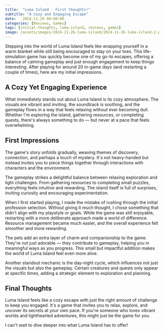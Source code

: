 ```yaml
---
title:  "Luma Island - First thoughts!"
subtitle: "A Cozy and Engaging Escape"
date:   2024-11-26 00:00:00
categories: [Reviews, Games]
tags: [initial-thoughts, luma-island, reviews, games]
image: /assets/images/2024-11-26-luma-island/2024-11-26-luma-island-2.png
---
```


Stepping into the world of Luma Island feels like wrapping yourself in a warm blanket while still being encouraged to stay on your toes. This life-simulation game has quickly become one of my go-to escapes, offering a balance of calming gameplay and just enough engagement to keep things interesting. After playing for around 20 in-game days (and restarting a couple of times), here are my initial impressions.

## A Cozy Yet Engaging Experience

What immediately stands out about Luma Island is its cozy atmosphere. The visuals are vibrant and inviting, the soundtrack is soothing, and the gameplay flows in a way that feels relaxing without ever becoming dull. Whether I'm exploring the island, gathering resources, or completing quests, there's always something to do — but never at a pace that feels overwhelming.

## First Impressions

The game's story unfolds gradually, weaving themes of discovery, connection, and perhaps a touch of mystery. It's not heavy-handed but instead invites you to piece things together through interactions with characters and the environment.

The gameplay strikes a delightful balance between relaxing exploration and light challenges. From gathering resources to completing small puzzles, everything feels intuitive and rewarding. The island itself is full of surprises, inviting curiosity and encouraging experimentation.

When I first started playing, I made the mistake of rushing through the initial profession selection. Without giving it much thought, I chose something that didn't align with my playstyle or goals. While the game was still enjoyable, restarting with a more deliberate approach made a world of difference. Resource management became much easier, and the overall experience felt smoother and more rewarding.

The pets add an extra layer of charm and companionship to the game. They're not just adorable — they contribute to gameplay, helping you in meaningful ways as you progress. This small but impactful addition makes the world of Luma Island feel even more alive.

Another standout mechanic is the day-night cycle, which influences not just the visuals but also the gameplay. Certain creatures and quests only appear at specific times, adding a strategic element to exploration and planning.

## Final Thoughts

Luma Island feels like a cozy escape with just the right amount of challenge to keep you engaged. It's a game that invites you to relax, explore, and uncover its secrets at your own pace. If you're someone who loves vibrant worlds and lighthearted adventures, this might just be the game for you.

I can't wait to dive deeper into what Luma Island has to offer!